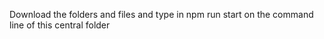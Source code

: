 Download the folders and files
and type in npm run start on the command line of this central folder
